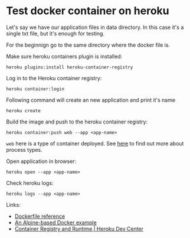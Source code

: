 
# Test docker container on heroku

Let's say we have our application files in data directory. In this case it's a
single txt file, but it's enough for testing.

For the beginnign go to the same directory where the docker file is.

Make sure heroku containers plugin is installed:

    heroku plugins:install heroku-container-registry

Log in to the Heroku container registry:

    heroku container:login

Following command will create an new application and print it's name

    heroku create

Build the image and push to the heroku container registry:

    heroku container:push web --app <app-name>

`web` here is a type of container deployed. See [here](https://devcenter.heroku.com/articles/procfile)
to find out more about process types.

Open application in browser:

    heroku open --app <app-name>

Check heroku logs:

    heroku logs --app <app-name>


Links:

  - [Dockerfile reference](https://docs.docker.com/engine/reference/builder/)
  - [ An Alpine-based Docker example](https://github.com/heroku/alpinehelloworld)
  - [Container Registry and Runtime | Heroku Dev Center](https://devcenter.heroku.com/articles/container-registry-and-runtime#build-an-image-and-push)

